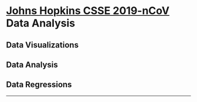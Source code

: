 # [Johns Hopkins CSSE 2019-nCoV](https://github.com/CSSEGISandData/COVID-19) Data Analysis


## Data Visualizations
## Data Analysis
## Data Regressions

---
